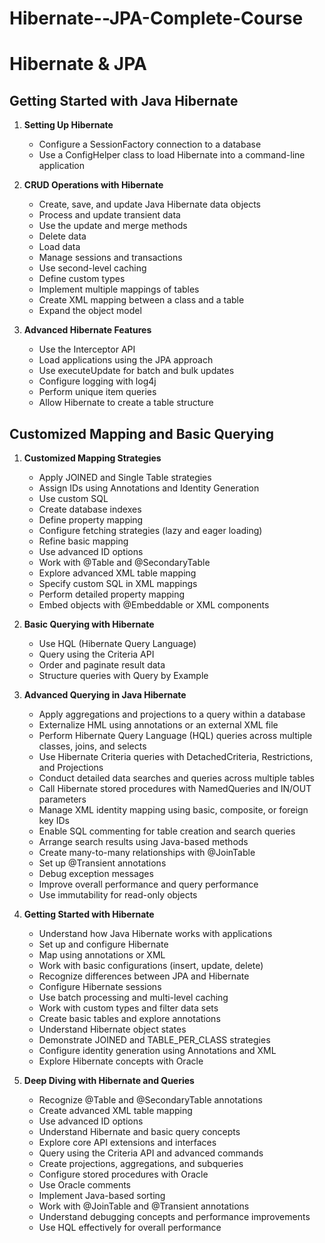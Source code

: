 # Hibernate--JPA-Complete-Course

# Hibernate & JPA

## Getting Started with Java Hibernate

1. **Setting Up Hibernate**
   - Configure a SessionFactory connection to a database
   - Use a ConfigHelper class to load Hibernate into a command-line application

2. **CRUD Operations with Hibernate**
   - Create, save, and update Java Hibernate data objects
   - Process and update transient data
   - Use the update and merge methods
   - Delete data
   - Load data
   - Manage sessions and transactions
   - Use second-level caching
   - Define custom types
   - Implement multiple mappings of tables
   - Create XML mapping between a class and a table
   - Expand the object model

3. **Advanced Hibernate Features**
   - Use the Interceptor API
   - Load applications using the JPA approach
   - Use executeUpdate for batch and bulk updates
   - Configure logging with log4j
   - Perform unique item queries
   - Allow Hibernate to create a table structure

## Customized Mapping and Basic Querying

1. **Customized Mapping Strategies**
   - Apply JOINED and Single Table strategies
   - Assign IDs using Annotations and Identity Generation
   - Use custom SQL
   - Create database indexes
   - Define property mapping
   - Configure fetching strategies (lazy and eager loading)
   - Refine basic mapping
   - Use advanced ID options
   - Work with @Table and @SecondaryTable
   - Explore advanced XML table mapping
   - Specify custom SQL in XML mappings
   - Perform detailed property mapping
   - Embed objects with @Embeddable or XML components

2. **Basic Querying with Hibernate**
   - Use HQL (Hibernate Query Language)
   - Query using the Criteria API
   - Order and paginate result data
   - Structure queries with Query by Example

3. **Advanced Querying in Java Hibernate**

    - Apply aggregations and projections to a query within a database
    - Externalize HML using annotations or an external XML file
    - Perform Hibernate Query Language (HQL) queries across multiple classes, joins, and selects
    - Use Hibernate Criteria queries with DetachedCriteria, Restrictions, and Projections
    - Conduct detailed data searches and queries across multiple tables
    - Call Hibernate stored procedures with NamedQueries and IN/OUT parameters
    - Manage XML identity mapping using basic, composite, or foreign key IDs
    - Enable SQL commenting for table creation and search queries
    - Arrange search results using Java-based methods
    - Create many-to-many relationships with @JoinTable
    - Set up @Transient annotations
    - Debug exception messages
    - Improve overall performance and query performance
    - Use immutability for read-only objects

4. **Getting Started with Hibernate**

    - Understand how Java Hibernate works with applications
    - Set up and configure Hibernate
    - Map using annotations or XML
    - Work with basic configurations (insert, update, delete)
    - Recognize differences between JPA and Hibernate
    - Configure Hibernate sessions
    - Use batch processing and multi-level caching
    - Work with custom types and filter data sets
    - Create basic tables and explore annotations
    - Understand Hibernate object states
    - Demonstrate JOINED and TABLE_PER_CLASS strategies
    - Configure identity generation using Annotations and XML
    - Explore Hibernate concepts with Oracle

5. **Deep Diving with Hibernate and Queries**
    
    - Recognize @Table and @SecondaryTable annotations
    - Create advanced XML table mapping
    - Use advanced ID options
    - Understand Hibernate and basic query concepts
    - Explore core API extensions and interfaces
    - Query using the Criteria API and advanced commands
    - Create projections, aggregations, and subqueries
    - Configure stored procedures with Oracle
    - Use Oracle comments
    - Implement Java-based sorting
    - Work with @JoinTable and @Transient annotations
    - Understand debugging concepts and performance improvements
    - Use HQL effectively for overall performance
    


